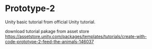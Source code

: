# Prototype-2
Unity basic tutorial from official Unity tutorial.

download tutorial pakage from asset store
https://assetstore.unity.com/packages/templates/tutorials/create-with-code-prototype-2-feed-the-animals-146037
